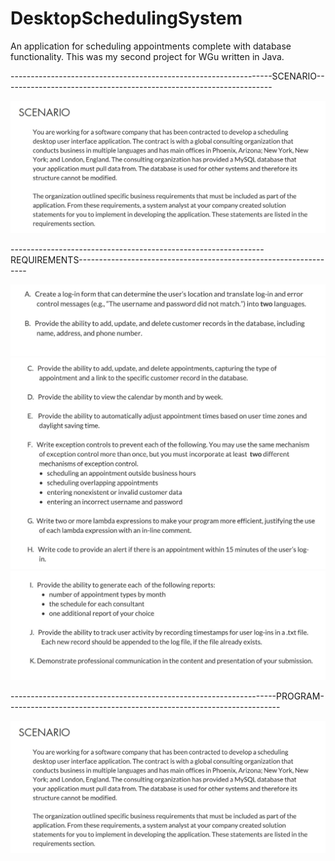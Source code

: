 # DesktopSchedulingSystem
An application for scheduling appointments complete with database functionality. This was my second project for WGu written in Java.


-----------------------------------------------------------------SCENARIO-------------------------------------------------------------------

![scenario](images/Scenario.JPG)

---------------------------------------------------------------REQUIREMENTS-----------------------------------------------------------------

![scenario](images/Requirements1.JPG)
![scenario](images/Requirements2.JPG)
![scenario](images/Requirements3.JPG)

------------------------------------------------------------------PROGRAM--------------------------------------------------------------------

![scenario](images/scenario.jpg)
